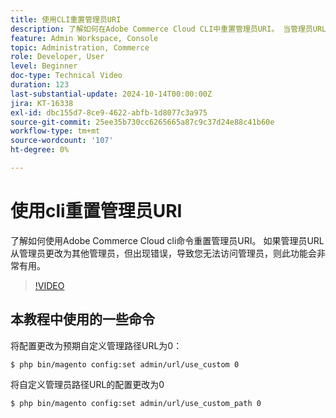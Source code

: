 ```yaml
---
title: 使用CLI重置管理员URI
description: 了解如何在Adobe Commerce Cloud CLI中重置管理员URI。 当管理员URL更改导致访问问题时，此方法会很方便。
feature: Admin Workspace, Console
topic: Administration, Commerce
role: Developer, User
level: Beginner
doc-type: Technical Video
duration: 123
last-substantial-update: 2024-10-14T00:00:00Z
jira: KT-16338
exl-id: dbc155d7-8ce9-4622-abfb-1d8077c3a975
source-git-commit: 25ee35b730cc6265665a87c9c37d24e88c41b60e
workflow-type: tm+mt
source-wordcount: '107'
ht-degree: 0%

---
```


# 使用cli重置管理员URI

了解如何使用Adobe Commerce Cloud cli命令重置管理员URI。 如果管理员URL从管理员更改为其他管理员，但出现错误，导致您无法访问管理员，则此功能会非常有用。

>[!VIDEO](https://video.tv.adobe.com/v/3435066/?learn=on)

## 本教程中使用的一些命令

将配置更改为预期自定义管理路径URL为0：

`$ php bin/magento config:set admin/url/use_custom 0`

将自定义管理员路径URL的配置更改为0

`$ php bin/magento config:set admin/url/use_custom_path 0`
